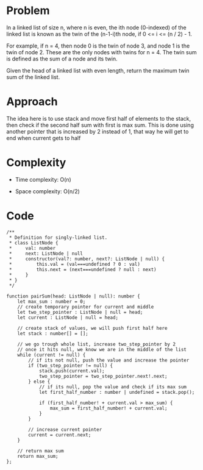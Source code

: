 # Problem

In a linked list of size n, where n is even, the ith node (0-indexed) of the linked list is known as the twin of the (n-1-i)th node, if 0 <= i <= (n / 2) - 1.

For example, if n = 4, then node 0 is the twin of node 3, and node 1 is the twin of node 2. These are the only nodes with twins for n = 4.
The twin sum is defined as the sum of a node and its twin.

Given the head of a linked list with even length, return the maximum twin sum of the linked list.

# Approach
The idea here is to use stack and move first half of elements to the stack, then check if the second half sum with first is max sum.
This is done using another pointer that is increased by 2 instead of 1, that way he will get to end when current gets to half

# Complexity
- Time complexity:
O(n)

- Space complexity:
O(n/2)

# Code
```
/**
 * Definition for singly-linked list.
 * class ListNode {
 *     val: number
 *     next: ListNode | null
 *     constructor(val?: number, next?: ListNode | null) {
 *         this.val = (val===undefined ? 0 : val)
 *         this.next = (next===undefined ? null : next)
 *     }
 * }
 */

function pairSum(head: ListNode | null): number {
    let max_sum : number = 0;
    // create temporary pointer for current and middle
    let two_step_pointer : ListNode | null = head;
    let current : ListNode | null = head;

    // create stack of values, we will push first half here
    let stack : number[] = [];

    // we go trough whole list, increase two_step_pointer by 2
    // once it hits null, we know we are in the middle of the list
    while (current != null) {
        // if its not null, push the value and increase the pointer
        if (two_step_pointer != null) {
            stack.push(current.val);
            two_step_pointer = two_step_pointer.next!.next;
        } else {
            // if its null, pop the value and check if its max sum
            let first_half_number : number | undefined = stack.pop();
            
            if (first_half_number! + current.val > max_sum) {
                max_sum = first_half_number! + current.val;
            }
        }

        // increase current pointer
        current = current.next;
    }

    // return max sum
    return max_sum;
};
```